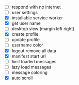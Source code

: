 - [ ] respond with no internet
- [ ] user settings
- [x] installable service worker
- [x] get user name
- [ ] desktop view (margin left right)
- [x] create profile
- [ ] update profile
- [ ] username color
- [x] logout remove all data
- [x] manifest start url
- [ ] limit loaded messages
- [ ] lazy load messages
- [ ] message coloring
- [x] auto scroll
